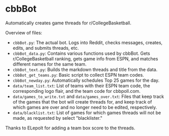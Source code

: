 # cbbBot
Automatically creates game threads for r/CollegeBasketball.

Overview of files:
- `cbbBot.py`: The actual bot. Logs into Reddit, checks messages, creates, edits, and submits threads, etc.
- `cbbBot_data.py`: Contains various functions used by cbbBot. Gets r/CollegeBasketball ranking, gets game info from ESPN, and matches different names for the same team.
- `cbbBot_text.py`: Builds the markdown threads and title from the data.
- `cbbBot_get_teams.py`: Basic script to collect ESPN team codes.
- `cbbBot_newday.py`: Automatically schedules Top 25 games for the day.
- `data/team_list.txt`: List of teams with their ESPN team code, the corresponding logo flair, and the team code for cbbpoll.com.
- `data/games_to_write.txt` and `data/games_over.txt`: Files that keep track of the games that the bot will create threads for, and keep track of which games are over and no longer need to be edited, respectively.
- `data/blacklist.txt`: List of games for which games threads will not be made, as requested by select "blacklister."

Thanks to ELepolt for adding a team box score to the threads.
